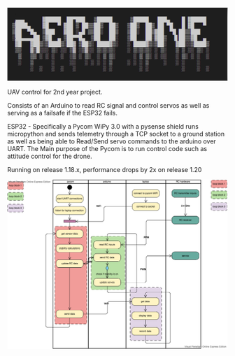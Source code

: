 ![alt_text](/aero_one.png)

UAV control for 2nd year project.


Consists of an Arduino to read RC signal and control servos as well as serving as a failsafe if the ESP32 fails. 


ESP32 - Specifically a Pycom WiPy 3.0 with a pysense shield runs micropython and sends telemetry through a TCP socket to a ground station as well as being able to Read/Send servo commands to the arduino over UART.
The Main purpose of the Pycom is to run control code such as attitude control for the drone. 

Running on release 1.18.x, performance drops by 2x on release 1.20


![alt text](/control-4.png)
